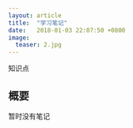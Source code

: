 ```yaml
---
layout: article
title:  "学习笔记"
date:   2018-01-03 22:07:50 +0800
image:
  teaser: 2.jpg
---
```



知识点

## 概要
暂时没有笔记
